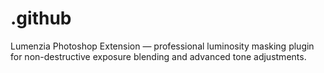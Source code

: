 # .github
Lumenzia Photoshop Extension — professional luminosity masking plugin for non-destructive exposure blending and advanced tone adjustments.
